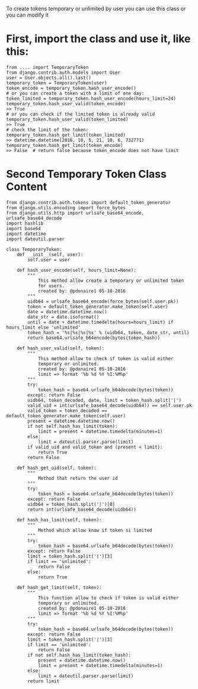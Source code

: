 To create tokens temporary or unlimited by user you can use this class or you can modify it

First, import the class and use it, like this:
==============================================

    from .... import TemporaryToken
    from django.contrib.auth.models import User
    user = User.objects.all().last()
    temporary_token = TemporaryToken(user)
    token_encode = temporary_token.hash_user_encode()
    # or you can create a token with a limit of one day:
    token_limited = temporary_token.hash_user_encode(hours_limit=24)
    temporary_token.hash_user_valid(token_encode)
    >> True
    # or you can check if the limited token is already valid
    temporary_token.hash_user_valid(token_limited)
    >> True
    # check the limit of the token:
    temporary_token.hash_get_limit(token_limited)
    >> datetime.datetime(2016, 10, 5, 21, 10, 6, 732771)
    temporary_token.hash_get_limit(token_encode)
    >> False  # return false because token_encode does not have limit

Second Temporary Token Class Content
=============================

    from django.contrib.auth.tokens import default_token_generator
    from django.utils.encoding import force_bytes
    from django.utils.http import urlsafe_base64_encode, urlsafe_base64_decode
    import hashlib
    import base64
    import datetime
    import dateutil.parser

    class TemporaryToken:
        def __init__(self, user):
            self.user = user

        def hash_user_encode(self, hours_limit=None):
            """
                This method allow create a temporary or unlimited token 
                for users.
                created by: @pdonaire1 05-10-2016
            """
            uidb64 = urlsafe_base64_encode(force_bytes(self.user.pk))
            token = default_token_generator.make_token(self.user)
            date = datetime.datetime.now()
            date_str = date.isoformat()
            until = date + datetime.timedelta(hours=hours_limit) if hours_limit else 'unlimited'
            token_hash = '%s|%s|%s|%s' % (uidb64, token, date_str, until)
            return base64.urlsafe_b64encode(bytes(token_hash))

        def hash_user_valid(self, token):
            """
                This method allow to check if token is valid either 
                temporary or unlimited.
                created by: @pdonaire1 05-10-2016
                limit => format '%b %d %Y %I:%M%p'
            """
            try:
                token_hash = base64.urlsafe_b64decode(bytes(token))
            except: return False
            uidb64, token_decoded, date, limit = token_hash.split('|')
            valid_uid = int(urlsafe_base64_decode(uidb64)) == self.user.pk
            valid_token = token_decoded == default_token_generator.make_token(self.user)
            present = datetime.datetime.now()
            if not self.hash_has_limit(token):
                limit = present + datetime.timedelta(minutes=1)
            else:
                limit = dateutil.parser.parse(limit)
            if valid_uid and valid_token and (present < limit):
                return True
            return False

        def hash_get_uid(self, token):
            """
                Method that return the user id
            """
            try:
                token_hash = base64.urlsafe_b64decode(bytes(token))
            except: return False
            uidb64 = token_hash.split('|')[0]
            return int(urlsafe_base64_decode(uidb64))

        def hash_has_limit(self, token):
            """
                Method which allow know if token si limited
            """
            try: 
                token_hash = base64.urlsafe_b64decode(bytes(token))
            except: return False
            limit = token_hash.split('|')[3]
            if limit == 'unlimited':
                return False
            else:
                return True

        def hash_get_limit(self, token):
            """
                This function allow to check if token is valid either 
                temporary or unlimited.
                created by: @pdonaire1 05-10-2016
                limit => format '%b %d %Y %I:%M%p'
            """
            try:
                token_hash = base64.urlsafe_b64decode(bytes(token))
            except: return False
            limit = token_hash.split('|')[3]
            if limit == 'unlimited':
                return False
            if not self.hash_has_limit(token_hash):
                present = datetime.datetime.now()
                limit = present + datetime.timedelta(minutes=1)
            else:
                limit = dateutil.parser.parse(limit)
            return limit
